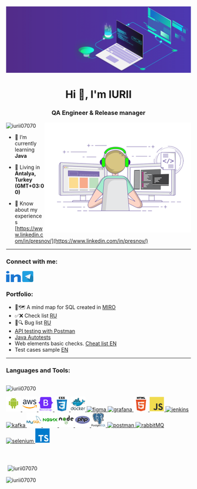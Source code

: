 ![MasterHead](./main-banner.gif)
<h1 align="center">Hi 👋, I'm IURII</h1>
<h3 align="center">QA Engineer & Release manager</h3>
<img align="right" alt="Coding" width="400" src="main-image.gif">

<p align="left"> <img src="https://komarev.com/ghpvc/?username=iurii07070&label=Profile%20views&color=0e75b6&style=flat" alt="iurii07070" /> </p>



- 🌱 I’m currently learning **Java**

- 🏡 Living in **Antalya, Turkey (GMT+03:00)**

- 📄 Know about my experiences [https://www.linkedin.com/in/presnov/](https://www.linkedin.com/in/presnov/)

---

<h3 align="left">Connect with me:</h3>
<p align="left">
<a href="https://linkedin.com/in/presnov" target="blank"><img align="center" src="linkedIn-alt.svg" alt="presnov" height="30" width="40" /></a>
  <a href="https://t.me/Iurii07070" target="blank"><img align="center" src="telegram_icon.png" alt="presnov" height="30" width="30" /></a>
</p>

<h3 align="left">Portfolio:</h3>

- 🧠🗺️  A mind map for SQL created in [MIRO](https://miro.com/app/board/uXjVP_7BD8Y=/)
- ✅❌	Check list [RU](https://docs.google.com/spreadsheets/d/1za4sIPUU33VC6ZHJq_3xC3GBZSt7LOlXag1YbnMsBpA/edit?usp=sharing)
- 🐞🔍	Bug list [RU](https://docs.google.com/spreadsheets/d/1OsbrybvPmf29uwqYLLffzObJNHUSOYHiTK7p9DG2O-M/edit?usp=sharing)
- [API testing with Postman](./Postman%20integration/api-test-example.json) 
- [Java Autotests](https://github.com/Iurii07070/sprint_4) 
- Web elements basic checks. [Cheat list EN](./Cheat%20list%20web%20elements.pdf)
- Test cases sample [EN](https://drive.google.com/file/d/1_GQs7SHqVT5KrMiTDZv7yLPvVg5a0o7o/view?usp=sharing)
&nbsp;
---
<h3 align="left">Languages and Tools:</h3>
<div style="float:left;"><p id="float-left"><img align="left" src="https://github-readme-stats.vercel.app/api/top-langs?username=iurii07070&show_icons=true&locale=en&layout=compact" alt="iurii07070" /></p></div>
<p align="left" style="float:left;"> <a href="https://developer.android.com" target="_blank" rel="noreferrer"> <img src="https://raw.githubusercontent.com/devicons/devicon/master/icons/android/android-original-wordmark.svg" alt="android" width="40" height="40"/> </a> <a href="https://aws.amazon.com" target="_blank" rel="noreferrer"> <img src="https://raw.githubusercontent.com/devicons/devicon/master/icons/amazonwebservices/amazonwebservices-original-wordmark.svg" alt="aws" width="40" height="40"/> </a> <a href="https://getbootstrap.com" target="_blank" rel="noreferrer"> <img src="https://raw.githubusercontent.com/devicons/devicon/master/icons/bootstrap/bootstrap-plain-wordmark.svg" alt="bootstrap" width="40" height="40"/> </a> <a href="https://www.w3schools.com/css/" target="_blank" rel="noreferrer"> <img src="https://raw.githubusercontent.com/devicons/devicon/master/icons/css3/css3-original-wordmark.svg" alt="css3" width="40" height="40"/> </a> <a href="https://www.docker.com/" target="_blank" rel="noreferrer"> <img src="https://raw.githubusercontent.com/devicons/devicon/master/icons/docker/docker-original-wordmark.svg" alt="docker" width="40" height="40"/> </a> <a href="https://www.figma.com/" target="_blank" rel="noreferrer"> <img src="https://www.vectorlogo.zone/logos/figma/figma-icon.svg" alt="figma" width="40" height="40"/> </a> <a href="https://grafana.com" target="_blank" rel="noreferrer"> <img src="https://www.vectorlogo.zone/logos/grafana/grafana-icon.svg" alt="grafana" width="40" height="40"/> </a> <a href="https://www.w3.org/html/" target="_blank" rel="noreferrer"> <img src="https://raw.githubusercontent.com/devicons/devicon/master/icons/html5/html5-original-wordmark.svg" alt="html5" width="40" height="40"/> </a> <a href="https://developer.mozilla.org/en-US/docs/Web/JavaScript" target="_blank" rel="noreferrer"> <img src="https://raw.githubusercontent.com/devicons/devicon/master/icons/javascript/javascript-original.svg" alt="javascript" width="40" height="40"/> </a> <a href="https://www.jenkins.io" target="_blank" rel="noreferrer"> <img src="https://www.vectorlogo.zone/logos/jenkins/jenkins-icon.svg" alt="jenkins" width="40" height="40"/> </a> <a href="https://kafka.apache.org/" target="_blank" rel="noreferrer"> <img src="https://www.vectorlogo.zone/logos/apache_kafka/apache_kafka-icon.svg" alt="kafka" width="40" height="40"/> </a> <a href="https://www.mysql.com/" target="_blank" rel="noreferrer"> <img src="https://raw.githubusercontent.com/devicons/devicon/master/icons/mysql/mysql-original-wordmark.svg" alt="mysql" width="40" height="40"/> </a> <a href="https://www.nginx.com" target="_blank" rel="noreferrer"> <img src="https://raw.githubusercontent.com/devicons/devicon/master/icons/nginx/nginx-original.svg" alt="nginx" width="40" height="40"/> </a> <a href="https://nodejs.org" target="_blank" rel="noreferrer"> <img src="https://raw.githubusercontent.com/devicons/devicon/master/icons/nodejs/nodejs-original-wordmark.svg" alt="nodejs" width="40" height="40"/> </a> <a href="https://www.php.net" target="_blank" rel="noreferrer"> <img src="https://raw.githubusercontent.com/devicons/devicon/master/icons/php/php-original.svg" alt="php" width="40" height="40"/> </a> <a href="https://www.postgresql.org" target="_blank" rel="noreferrer"> <img src="https://raw.githubusercontent.com/devicons/devicon/master/icons/postgresql/postgresql-original-wordmark.svg" alt="postgresql" width="40" height="40"/> </a> <a href="https://postman.com" target="_blank" rel="noreferrer"> <img src="https://www.vectorlogo.zone/logos/getpostman/getpostman-icon.svg" alt="postman" width="40" height="40"/> </a> <a href="https://www.rabbitmq.com" target="_blank" rel="noreferrer"> <img src="https://www.vectorlogo.zone/logos/rabbitmq/rabbitmq-icon.svg" alt="rabbitMQ" width="40" height="40"/> </a> <a href="https://www.selenium.dev" target="_blank" rel="noreferrer"> <img src="https://raw.githubusercontent.com/detain/svg-logos/780f25886640cef088af994181646db2f6b1a3f8/svg/selenium-logo.svg" alt="selenium" width="40" height="40"/> </a> <a href="https://www.typescriptlang.org/" target="_blank" rel="noreferrer"> <img src="https://raw.githubusercontent.com/devicons/devicon/master/icons/typescript/typescript-original.svg" alt="typescript" width="40" height="40"/> </a> </p>

&nbsp;
---

<p>&nbsp;<img align="center" src="https://github-readme-stats.vercel.app/api?username=iurii07070&show_icons=true&locale=en" alt="iurii07070" /></p>

<p><img align="center" src="https://github-readme-streak-stats.herokuapp.com/?user=iurii07070&" alt="iurii07070" /></p>
